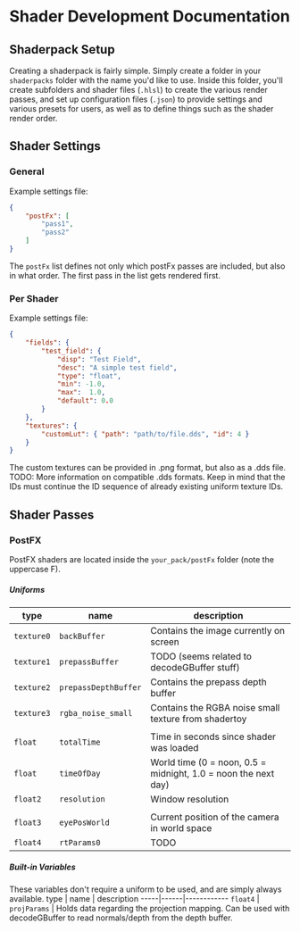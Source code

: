 # Shader Development Documentation

## Shaderpack Setup
Creating a shaderpack is fairly simple.
Simply create a folder in your `shaderpacks` folder with the name you'd like to use.
Inside this folder, you'll create subfolders and shader files (`.hlsl`) to create the various render passes, and set up configuration files (`.json`) to provide settings and various presets for users, as well as to define things such as the shader render order.

## Shader Settings
### General
Example settings file:
```json
{
    "postFx": [
        "pass1",
        "pass2"
    ]
}
```
The `postFx` list defines not only which postFx passes are included, but also in what order.
The first pass in the list gets rendered first.

### Per Shader
Example settings file:
```json
{
    "fields": {
        "test_field": {
            "disp": "Test Field",
            "desc": "A simple test field",
            "type": "float",
            "min": -1.0,
            "max":  1.0,
            "default": 0.0
        }
    },
    "textures": {
        "customLut": { "path": "path/to/file.dds", "id": 4 }
    }
}
```
The custom textures can be provided in .png format, but also as a .dds file.
TODO: More information on compatible .dds formats.
Keep in mind that the IDs must continue the ID sequence of already existing uniform texture IDs.

## Shader Passes
### PostFX
PostFX shaders are located inside the `your_pack/postFx` folder (note the uppercase F).

##### Uniforms
type | name | description
-----|------|------------
`texture0` | `backBuffer` | Contains the image currently on screen
`texture1` | `prepassBuffer` | TODO (seems related to decodeGBuffer stuff)
`texture2` | `prepassDepthBuffer` | Contains the prepass depth buffer
`texture3` | `rgba_noise_small` | Contains the RGBA noise small texture from shadertoy
 | | |
`float` | `totalTime` | Time in seconds since shader was loaded
`float` | `timeOfDay` | World time (0 = noon, 0.5 = midnight, 1.0 = noon the next day)
`float2` | `resolution` | Window resolution
 | | |
`float3` | `eyePosWorld` | Current position of the camera in world space
`float4` | `rtParams0` | TODO

##### Built-in Variables
These variables don't require a uniform to be used, and are simply always available.
type | name | description
-----|------|------------
`float4` | `projParams` | Holds data regarding the projection mapping. Can be used with decodeGBuffer to read normals/depth from the depth buffer.
